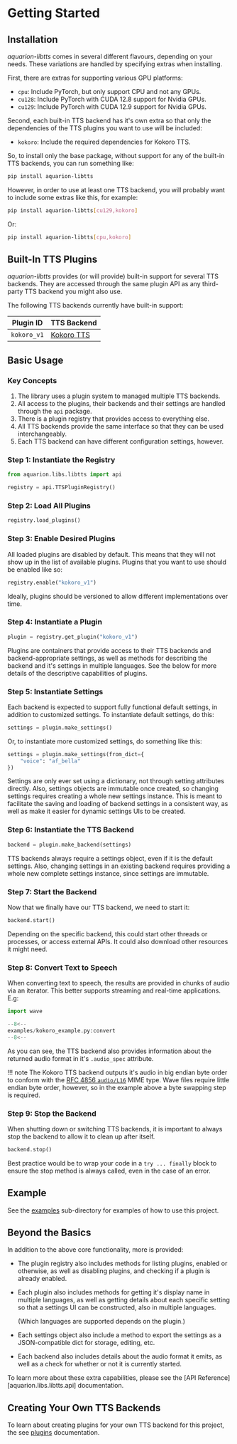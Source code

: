 <!-- markdownlint-disable MD052 -->

# Getting Started

<!--
    SPDX-FileCopyrightText: 2025-present Krys Lawrence <aquarion.5.krystopher@spamgourmet.org>
    SPDX-License-Identifier: CC-BY-SA-4.0
-->

<!--
    aquarion-libtts documentation © 2025-present by Krys Lawrence is licensed under
    Creative Commons Attribution-ShareAlike 4.0 International. To view a copy of this
    license, visit <https://creativecommons.org/licenses/by-sa/4.0/>
-->

## Installation

*aquarion-libtts* comes in several different flavours, depending on your needs.  These
variations are handled by specifying extras when installing.

First, there are extras for supporting various GPU platforms:

- `cpu`: Include PyTorch, but only support CPU and not any GPUs.
- `cu128`: Include PyTorch with CUDA 12.8 support for Nvidia GPUs.
- `cu129`: Include PyTorch with CUDA 12.9 support for Nvidia GPUs.

Second, each built-in TTS backend has it's own extra so that only the dependencies of
the TTS plugins you want to use will be included:

- `kokoro`: Include the required dependencies for Kokoro TTS.

So, to install only the base package, without support for any of the built-in TTS
backends, you can run something like:

```sh
pip install aquarion-libtts
```

However, in order to use at least one TTS backend, you will probably want to include
some extras like this, for example:

```sh
pip install aquarion-libtts[cu129,kokoro]
```

Or:

```sh
pip install aquarion-libtts[cpu,kokoro]
```

## Built-In TTS Plugins

*aquarion-libtts* provides (or will provide) built-in support for several TTS backends.
They are accessed through the same plugin API as any third-party TTS backend you might
also use.

The following TTS backends currently have built-in support:

| Plugin ID   | TTS Backend                                             |
| ----------- | ------------------------------------------------------- |
| `kokoro_v1` | [Kokoro TTS](https://huggingface.co/hexgrad/Kokoro-82M) |

## Basic Usage

### Key Concepts

1. The library uses a plugin system to managed multiple TTS backends.
1. All access to the plugins, their backends and their settings are handled through the
   `api` package.
1. There is a plugin registry that provides access to everything else.
1. All TTS backends provide the same interface so that they can be used interchangeably.
1. Each TTS backend can have different configuration settings, however.

### Step 1: Instantiate the Registry

```python
from aquarion.libs.libtts import api

registry = api.TTSPluginRegistry()
```

### Step 2: Load All Plugins

```python
registry.load_plugins()
```

### Step 3: Enable Desired Plugins

All loaded plugins are disabled by default.  This means that they will not show up in
the list of available plugins.  Plugins that you want to use should be enabled like so:

```python
registry.enable("kokoro_v1")
```

Ideally, plugins should be versioned to allow different implementations over time.

### Step 4: Instantiate a Plugin

```python
plugin = registry.get_plugin("kokoro_v1")
```

Plugins are containers that provide access to their TTS backends and backend-appropriate
settings, as well as methods for describing the backend and it's settings in multiple
languages.  See the below for more details of the descriptive capabilities of plugins.

### Step 5: Instantiate Settings

Each backend is expected to support fully functional default settings, in addition to
customized settings.  To instantiate default settings, do this:

```python
settings = plugin.make_settings()
```

Or, to instantiate more customized settings, do something like this:

```python
settings = plugin.make_settings(from_dict={
    "voice": "af_bella"
})
```

Settings are only ever set using a dictionary, not through setting attributes directly.
Also, settings objects are immutable once created, so changing settings requires
creating a whole new settings instance.  This is meant to facilitate the saving and
loading of backend settings in a consistent way, as well as make it easier for dynamic
settings UIs to be created.

### Step 6: Instantiate the TTS Backend

```python
backend = plugin.make_backend(settings)
```

TTS backends always require a settings object, even if it is the default settings.
Also, changing settings in an existing backend requires providing a whole new complete
settings instance, since settings are immutable.

### Step 7: Start the Backend

Now that we finally have our TTS backend, we need to start it:

```python
backend.start()
```

Depending on the specific backend, this could start other threads or processes, or
access external APIs.  It could also download other resources it might need.

### Step 8: Convert Text to Speech

When converting text to speech, the results are provided in chunks of audio via an
iterator.  This better supports streaming and real-time applications.  E.g:

```python linenums="1"
import wave

--8<--
examples/kokoro_example.py:convert
--8<--
```

As you can see, the TTS backend also provides information about the returned audio
format in it's `.audio_spec` attribute.

!!! note
    The Kokoro TTS backend outputs it's audio in big endian byte order to conform with
    the [RFC 4856 `audio/L16`](https://www.rfc-editor.org/rfc/rfc4856#section-2.1.15)
    MIME type.  Wave files require little endian byte order, however, so in the example
    above a byte swapping step is required.

### Step 9: Stop the Backend

When shutting down or switching TTS backends, it is important to always stop the backend
to allow it to clean up after itself.

```python
backend.stop()
```

Best practice would be to wrap your code in a `try ... finally` block to ensure the stop
method is always called, even in the case of an error.

## Example

See the [examples](https://github.com/aquarion-ai/aquarion-libtts/tree/main/examples)
sub-directory for examples of how to use this project.

## Beyond the Basics

In addition to the above core functionality, more is provided:

- The plugin registry also includes methods for listing plugins, enabled or otherwise,
  as well as disabling plugins, and checking if a plugin is already enabled.

- Each plugin also includes methods for getting it's display name in multiple languages,
  as well as getting details about each specific setting so that a settings UI can be
  constructed, also in multiple languages.

  (Which languages are supported depends on the plugin.)

- Each settings object also include a method to export the settings as a JSON-compatible
  dict for storage, editing, etc.

- Each backend also includes details about the audio format it emits, as well as a
  check for whether or not it is currently started.

To learn more about these extra capabilities, please see the
[API Reference][aquarion.libs.libtts.api] documentation.

## Creating Your Own TTS Backends

To learn about creating plugins for your own TTS backend for this project, the see
[plugins](plugins.md) documentation.
